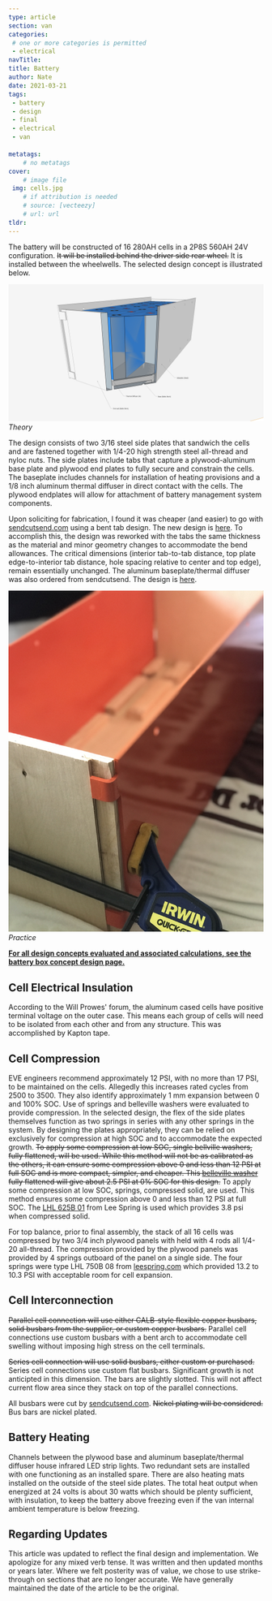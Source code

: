 ```yaml
---
type: article
section: van
categories: 
 # one or more categories is permitted
 - electrical
navTitle: 
title: Battery
author: Nate
date: 2021-03-21
tags:
 - battery
 - design
 - final
 - electrical
 - van

metatags:
	# no metatags
cover: 
	# image file
 img: cells.jpg
	# if attribution is needed
	# source: [vecteezy]
	# url: url
tldr:
---
```


The battery will be constructed of 16 280AH cells in a 2P8S 560AH 24V configuration.  ~~It will be installed behind the driver side rear wheel.~~ It is installed between the wheelwells. The selected design concept is illustrated below.

![](battery_configuration_concept_D_all_components.jpg)
_Theory_

The design consists of two 3/16 steel side plates that sandwich the cells and are fastened together with 1/4-20 high strength steel all-thread and nyloc nuts.  The side plates include tabs that capture a plywood-aluminum base plate and plywood end plates to fully secure and constrain the cells.  The baseplate includes channels for installation of heating provisions and a 1/8 inch aluminum thermal diffuser in direct contact with the cells.  The plywood endplates will allow for attachment of battery management system components.

Upon soliciting for fabrication, I found it was cheaper (and easier) to go with [sendcutsend.com](sendcutsend.com) using a bent tab design.  The new design is [here](sideplates_bends_r1.dxf).  To accomplish this, the design was reworked with the tabs the same thickness as the material and minor geometry changes to accommodate the bend allowances.  The critical dimensions (interior tab-to-tab distance, top plate edge-to-interior tab distance, hole spacing relative to center and top edge), remain essentially unchanged.  The aluminum baseplate/thermal diffuser was also ordered from sendcutsend.  The design is [here](aluminum_thermal_diffuser.dxf).

![](sideplate.jpg)
_Practice_

[**For all design concepts evaluated and associated calculations, see the battery box concept design page.**](/van/electrical/battery/Battery_box_design)

## Cell Electrical Insulation

According to the Will Prowes' forum, the aluminum cased cells have positive terminal voltage on the outer case.  This means each group of cells will need to be isolated from each other and from any structure.  This was accomplished by Kapton tape.

## Cell Compression

EVE engineers recommend approximately 12 PSI, with no more than 17 PSI, to be maintained on the cells.  Allegedly this increases rated cycles from 2500 to 3500.  They also identify approximately 1 mm expansion between 0 and 100% SOC.   Use of springs and belleville washers were evaluated to provide compression.  In the selected design, the flex of the side plates themselves function as two springs in series with any other springs in the system.  By designing the plates appropriately, they can be relied on exclusively for compression at high SOC and to accommodate the expected growth.  ~~To apply some compression at low SOC, single bellville washers, fully flattened, will be used.  While this method will not be as calibrated as the others, it can ensure some compression above 0 and less than 12 PSI at full SOC and is more compact, simpler, and cheaper.   This [belleville washer](https://www.mcmaster.com/9712K61/) fully flattened will give about 2.5 PSI at 0% SOC for this design.~~ To apply some compression at low SOC, springs, compressed solid, are used.  This method ensures some compression above 0 and less than 12 PSI at full SOC.  The [LHL 625B 01](https://www.leespring.com/compression-springs-hefty?search=LHL625B01) from Lee Spring is used which provides 3.8 psi when compressed solid.

For top balance, prior to final assembly, the stack of all 16 cells was compressed by two 3/4 inch plywood panels with held with 4 rods all 1/4-20 all-thread.  The compression provided by the plywood panels was provided by 4 springs outboard of the panel on a single side.  The four springs were type LHL 750B 08 from [leespring.com](https://www.leespring.com/compression-springs) which provided 13.2 to 10.3 PSI with acceptable room for cell expansion.

## Cell Interconnection

~~Parallel cell connection will use either CALB-style flexible copper busbars, solid busbars from the supplier, or custom copper busbars.~~  Parallel cell connections use custom busbars with a bent arch to accommodate cell swelling without imposing high stress on the cell terminals.

~~Series cell connection will use solid busbars, either custom or purchased.~~ Series cell connections use custom flat busbars.  Significant growth is not anticipted in this dimension.  The bars are slightly slotted.  This will not affect current flow area since they stack on top of the parallel connections.

All busbars were cut by [sendcutsend.com](sendcutsend.com).
~~Nickel plating will be considered.~~ Bus bars are nickel plated.


## Battery Heating

Channels between the plywood base and aluminum baseplate/thermal diffuser house infrared LED strip lights.  Two redundant sets are installed with one functioning as an installed spare.  There are also heating mats installed on the outside of the steel side plates.  The total heat output when energized at 24 volts is about 30 watts which should be plenty sufficient, with insulation, to keep the battery above freezing even if the van internal ambient temperature is below freezing.

## Regarding Updates

This article was updated to reflect the final design and implementation.  We apologize for any mixed verb tense. It was written and then updated months or years later.  Where we felt posterity was of value, we chose to use strike-through on sections that are no longer accurate.  We have generally maintained the date of the article to be the original.